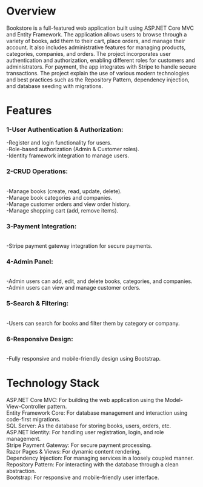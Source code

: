 # Overview
Bookstore is a full-featured web application built using ASP.NET Core MVC and Entity Framework. The application allows users to browse through a variety of books, add them to their cart, place orders, and manage their account. It also includes administrative features for managing products, categories, companies, and orders. The project incorporates user authentication and authorization, enabling different roles for customers and administrators. For payment, the app integrates with Stripe to handle secure transactions. The project explain the use of various modern technologies and best practices such as the Repository Pattern, dependency injection, and database seeding with migrations.

# Features

<h3> 1-User Authentication & Authorization:</h3>
-Register and login functionality for users.<br>
-Role-based authorization (Admin & Customer roles).<br>
-Identity framework integration to manage users.

<h3>2-CRUD Operations:</h3><br>
-Manage books (create, read, update, delete).<br>
-Manage book categories and companies.<br>
-Manage customer orders and view order history.<br>
-Manage shopping cart (add, remove items).

<h3>3-Payment Integration:</h3><br>
-Stripe payment gateway integration for secure payments.

<h3>4-Admin Panel:</h3><br>
-Admin users can add, edit, and delete books, categories, and companies.<br>
-Admin users can view and manage customer orders.

<h3>5-Search & Filtering:</h3><br>
-Users can search for books and filter them by category or company.

<h3>6-Responsive Design:</h3><br>
-Fully responsive and mobile-friendly design using Bootstrap.

# Technology Stack
ASP.NET Core MVC: For building the web application using the Model-View-Controller pattern.<br>
Entity Framework Core: For database management and interaction using code-first migrations.<br> 
SQL Server: As the database for storing books, users, orders, etc.<br>
ASP.NET Identity: For handling user registration, login, and role management.<br>
Stripe Payment Gateway: For secure payment processing.<br>
Razor Pages & Views: For dynamic content rendering.<br>
Dependency Injection: For managing services in a loosely coupled manner.<br>
Repository Pattern: For interacting with the database through a clean abstraction.<br>
Bootstrap: For responsive and mobile-friendly user interface.<br>
